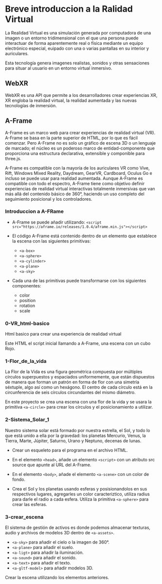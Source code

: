 # Breve introduccion a la Ralidad Virtual

La Realidad Virtual es una simulación generada por computadora de una imagen o un entorno tridimensional con el que una persona puede interactuar de forma aparentemente real o física mediante un equipo electrónico especial, euipado con una o varias pantallas en su interior y auriculares.

Esta tecnología genera imagenes realistas, sonidos y otras sensaciones para situar al usuario en un entorno virtual inmersivo.

## WebXR

WebXR es una API que permite a los desarrolladores crear experiencias XR, XR engloba la realidad virtual, la realidad aumentada y las nuevas tecnologías de inmersión.

## A-Frame

A-Frame es un marco web para crear experiencias de realidad virtual (VR). A-Frame se basa en la parte superior de HTML, por lo que es fácil comenzar. Pero A-Frame no es solo un gráfico de escena 3D o un lenguaje de marcado; el núcleo es un poderoso marco de entidad-componente que proporciona una estructura declarativa, extensible y componible para three.js.

A-Frame es compatible con la mayoría de los auriculares VR como Vive, Rift, Windows Mixed Reality, Daydream, GearVR, Cardboard, Oculus Go e incluso se puede usar para realidad aumentada. Aunque A-Frame es compatible con todo el espectro, A-Frame tiene como objetivo definir experiencias de realidad virtual interactivas totalmente inmersivas que van más allá del contenido básico de 360°, haciendo un uso completo del seguimiento posicional y los controladores.

### Introduccion a A-FRame

- A-Frame se puede añadir utilizando:
  `<script src="https://aframe.io/releases/1.0.4/aframe.min.js"></script>`

- El código A-Frame está contenido dentro de un elemento <a-scene> que establece la escena con las siguientes primitivas:
  - `<a-box>`
  - `<a-sphere>`
  - `<a-cylinder>`
  - `<a-plane>`
  - `<a-sky>`

- Cada una de las primitivas puede transformarse con los siguientes componentes:
  - color
  - position
  - rotation
  - scale

### 0-VR_html-basico

Html basico para crear una experiencia de realidad virtual

Este HTML el script inicial llamando a A-Frame, una escena con un cubo Rojo.

### 1-Flor_de_la_vida

La Flor de la Vida es una figura geométrica compuesta por múltiples círculos superpuestos y espaciados uniformemente, que están dispuestos de manera que forman un patrón en forma de flor con una simetría séxtuple, algo así como un hexágono. El centro de cada círculo está en la circunferencia de seis círculos circundantes del mismo diámetro.

En este proyecto se crea una escena con una flor de la vida y se usara la primitiva `<a-circle>` para crear los círculos y el posicionamiento a utilizar.

### 2-Sistema_Solar_1

Nuestro sistema solar está formado por nuestra estrella, el Sol, y todo lo que está unido a ella por la gravedad: los planetas Mercurio, Venus, la Tierra, Marte, Júpiter, Saturno, Urano y Neptuno, decenas de lunas.

- Crear un esqueleto para el programa en el archivo HTML.

- En el elemento `<head>`, añade un elemento `<script>` con un atributo src source que apunte al URL del A-Frame.

- En el elemento `<body>`, añade el elemento `<a-scene>` con un color de fondo.

- Crea el Sol y los planetas usando esferas y posisionandolos en sus respectivos lugares, agregarles un color caracteriztico, utiliza radius para darle el radio a cada esfera. Utiliza la primitiva `<a-sphere>` para crear las esferas.

### 3-crear_escena

El sistema de gestión de activos es donde podemos almacenar texturas, audio y archivos de modelos 3D dentro de `<a-assets>`.
- `<a-sky>` para añadir el cielo o la imagen de 360°.
- `<a-plane>` para añadir el suelo.
- `<a-ligt>` para añadir la iluminación.
- `<a-sound>` para añadir el sonido.
- `<a-text>` para añadir el texto.
- `<a-gltf-model>` para añadir modelos 3D.

Crear la escena utilizando los elementos anteriores.









